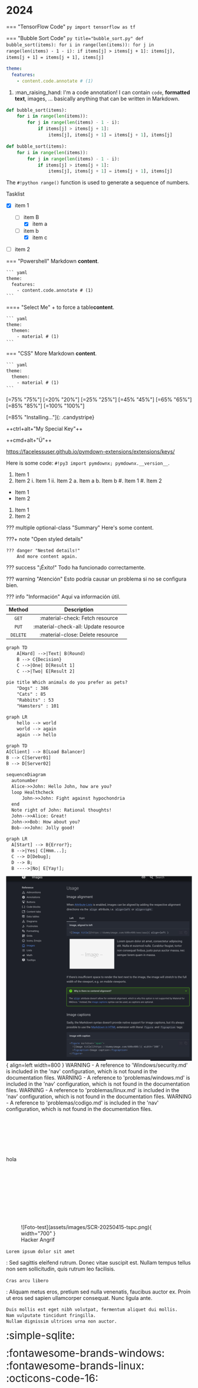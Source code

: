 
# 2024

<div class="parallax-bg"></div>


=== "TensorFlow Code"
    ```py
    import tensorflow as tf
    ```

=== "Bubble Sort Code"
    ```py title="bubble_sort.py"
    def bubble_sort(items):
        for i in range(len(items)):
            for j in range(len(items) - 1 - i):
                if items[j] > items[j + 1]:
                    items[j], items[j + 1] = items[j + 1], items[j]
    ```


``` yaml
theme:
  features:
    - content.code.annotate # (1)
```

1.  :man_raising_hand: I'm a code annotation! I can contain `code`, __formatted
    text__, images, ... basically anything that can be written in Markdown.

``` py linenums="1"
def bubble_sort(items):
    for i in range(len(items)):
        for j in range(len(items) - 1 - i):
            if items[j] > items[j + 1]:
                items[j], items[j + 1] = items[j + 1], items[j]
```

``` py hl_lines="2 3"
def bubble_sort(items):
    for i in range(len(items)):
        for j in range(len(items) - 1 - i):
            if items[j] > items[j + 1]:
                items[j], items[j + 1] = items[j + 1], items[j]
```

The `#!python range()` function is used to generate a sequence of numbers.





Tasklist

-   [X] item 1
    *   [ ] item B
        +   [x] item a
  -   [ ] item b
     +   [x] item c
-   [ ] item 2


=== "Powershell"
    Markdown **content**.

    ``` yaml
    theme:
      features:
        - content.code.annotate # (1)
    ```

===+ "Select Me"
    + to force a table**content**.

    ``` yaml
    theme:
      themen:
        - material # (1)
    ```

=== "CSS"
    More Markdown **content**.

    ``` yaml
    theme:
      themen:
        - material # (1)
    ```



[=75% "75%"]
[=20% "20%"]
[=25% "25%"]
[=45% "45%"]
[=65% "65%"]
[=85% "85%"]
[=100% "100%"]

[=85% "Installing..."]{: .candystripe}


++ctrl+alt+"My Special Key"++

++cmd+alt+"&Uuml;"++

https://facelessuser.github.io/pymdown-extensions/extensions/keys/

Here is some code: `#!py3 import pymdownx; pymdownx.__version__`.

1)  Item 1
2)  Item 2
    i.  Item 1
    ii. Item 2
        a.  Item a
        b.  Item b
            #.  Item 1
            #.  Item 2

-   Item 1
-   Item 2
1.  Item 1
2.  Item 2


??? multiple optional-class "Summary"
    Here's some content.

???+ note "Open styled details"

    ??? danger "Nested details!"
        And more content again.

??? success "¡Éxito!"
    Todo ha funcionado correctamente.

??? warning "Atención"
    Esto podría causar un problema si no se configura bien.

??? info "Información"
    Aquí va información útil.

| Method      | Description                          |
| :---------: | :----------------------------------: |
| `GET`       | :material-check:     Fetch resource  |
| `PUT`       | :material-check-all: Update resource |
| `DELETE`    | :material-close:     Delete resource |

```mermaid
graph TD
    A[Hard] -->|Text| B(Round)
    B --> C{Decision}
    C -->|One| D[Result 1]
    C -->|Two| E[Result 2]
```

```mermaid
pie title Which animals do you prefer as pets?
    "Dogs" : 386
    "Cats" : 85
    "Rabbits" : 53
    "Hamsters" : 101
```

```mermaid
graph LR
    hello --> world
    world --> again
    again --> hello
```

```mermaid
graph TD
A[Client] --> B[Load Balancer]
B --> C[Server01]
B --> D[Server02]
```

``` mermaid
sequenceDiagram
  autonumber
  Alice->>John: Hello John, how are you?
  loop Healthcheck
      John->>John: Fight against hypochondria
  end
  Note right of John: Rational thoughts!
  John-->>Alice: Great!
  John->>Bob: How about you?
  Bob-->>John: Jolly good!
```

``` mermaid
graph LR
  A[Start] --> B{Error?};
  B -->|Yes| C[Hmm...];
  C --> D[Debug];
  D --> B;
  B ---->|No| E[Yay!];
```

![Foto-test](assets/images/SCR-20250415-tspc.png){ align=left width=800 }
WARNING -  A reference to 'Windows/security.md' is included in the 'nav' configuration, which is not found in the documentation files.
WARNING -  A reference to 'problemas/windows.md' is included in the 'nav' configuration, which is not found in the documentation files.
WARNING -  A reference to 'problemas/linux.md' is included in the 'nav' configuration, which is not found in the documentation files.
WARNING -  A reference to 'problemas/codigo.md' is included in the 'nav' configuration, which is not found in the documentation files.
<br>
<br>
<br>
<br>
<br>
<br>
<br>
<br>
hola
<br>
<br>
<br>
<br>
<br>
<br>
<br>
<br>
<br>
<br>
<figure markdown="span">
  ![Foto-test](assets/images/SCR-20250415-tspc.png){ width="700" }
  <figcaption>Hacker Angrif</figcaption>
</figure>

`Lorem ipsum dolor sit amet`

:   Sed sagittis eleifend rutrum. Donec vitae suscipit est. Nullam tempus
    tellus non sem sollicitudin, quis rutrum leo facilisis.

`Cras arcu libero`

:   Aliquam metus eros, pretium sed nulla venenatis, faucibus auctor ex. Proin
    ut eros sed sapien ullamcorper consequat. Nunc ligula ante.

    Duis mollis est eget nibh volutpat, fermentum aliquet dui mollis.
    Nam vulputate tincidunt fringilla.
    Nullam dignissim ultrices urna non auctor.

<span class="emoji" style="font-size: 2em;">:simple-sqlite:</span>

<span class="emoji" style="font-size: 2em;">:fontawesome-brands-windows:</span>
<span class="emoji" style="font-size: 2em;">:fontawesome-brands-linux:</span>
<span class="emoji" style="font-size: 2em;">:octicons-code-16:</span>
